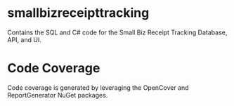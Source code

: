 # smallbizreceipttracking
Contains the SQL and C# code for the Small Biz Receipt Tracking Database, API, and UI.

# Code Coverage
Code coverage is generated by leveraging the OpenCover and ReportGenerator NuGet packages. 
